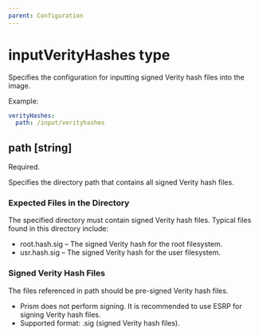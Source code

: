 ```yaml
---
parent: Configuration
---
```


# inputVerityHashes type

Specifies the configuration for inputting signed Verity hash files into the image.

Example:

```yaml
verityHashes:
  path: /input/verityhashes
```

## path [string]

Required.

Specifies the directory path that contains all signed Verity hash files.

### Expected Files in the Directory

The specified directory must contain signed Verity hash files. Typical files found in this directory include:

- root.hash.sig – The signed Verity hash for the root filesystem.
- usr.hash.sig – The signed Verity hash for the user filesystem.

### Signed Verity Hash Files

The files referenced in path should be pre-signed Verity hash files.

- Prism does not perform signing. It is recommended to use ESRP for signing Verity hash files.
- Supported format: .sig (signed Verity hash files).
